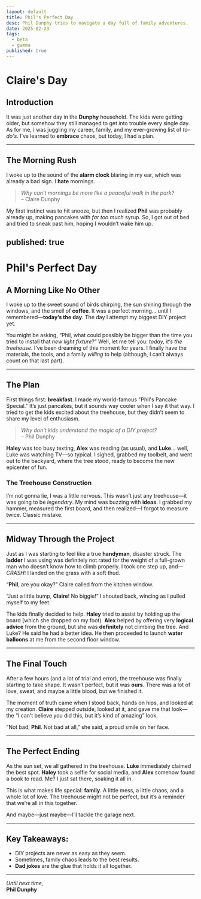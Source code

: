 ```yaml
---
layout: default
title: Phil's Perfect Day
desc: Phil Dunphy tries to navigate a day full of family adventures.
date: 2025-02-23
tags:
  - beta
  - gamma
published: true
---
```


# Claire's Day

## Introduction

It was just another day in the **Dunphy** household. The kids were getting older, but somehow they still managed to get into trouble every single day. As for me, I was juggling my career, family, and my ever-growing list of _to-do's_. I’ve learned to **embrace** chaos, but today, I had a plan.

---

## The Morning Rush

I woke up to the sound of the **alarm clock** blaring in my ear, which was already a bad sign. I **hate** mornings.

> _Why can’t mornings be more like a peaceful walk in the park?_  
> – Claire Dunphy

My first instinct was to hit snooze, but then I realized **Phil** was probably already up, making pancakes with _far too much_ syrup. So, I got out of bed and tried to sneak past him, hoping I wouldn’t wake him up.

## published: true

# Phil's Perfect Day

## A Morning Like No Other

I woke up to the sweet sound of birds chirping, the sun shining through the windows, and the smell of **coffee**. It was a perfect morning... until I remembered—**today’s the day**. The day I attempt my biggest DIY project yet.

You might be asking, “Phil, what could possibly be bigger than the time you tried to install that _new light fixture_?” Well, let me tell you: _today, it’s the treehouse_. I’ve been dreaming of this moment for years. I finally have the materials, the tools, and a family _willing_ to help (although, I can’t always count on that last part).

---

## The Plan

First things first: **breakfast**. I made my world-famous "Phil's Pancake Special." It’s just pancakes, but it sounds way cooler when I say it that way. I tried to get the kids excited about the treehouse, but they didn’t seem to share my level of enthusiasm.

> _Why don’t kids understand the magic of a DIY project?_  
> – Phil Dunphy

**Haley** was too busy texting, **Alex** was reading (as usual), and **Luke**... well, Luke was watching TV—so typical. I sighed, grabbed my toolbelt, and went out to the backyard, where the tree stood, ready to become the new epicenter of fun.

### The Treehouse Construction

I’m not gonna lie, I was a little nervous. This wasn’t just any treehouse—it was going to be _legendary_. My mind was buzzing with **ideas**. I grabbed my hammer, measured the first board, and then realized—I forgot to measure twice. Classic mistake.

---

## Midway Through the Project

Just as I was starting to feel like a true **handyman**, disaster struck. The **ladder** I was using was definitely not rated for the weight of a full-grown man who doesn’t know how to climb properly. I took one step up, and—_CRASH_! I landed on the grass with a soft thud.

“**Phil**, are you okay?” Claire called from the kitchen window.

“Just a little bump, **Claire**! No biggie!” I shouted back, wincing as I pulled myself to my feet.

The kids finally decided to help. **Haley** tried to assist by holding up the board (which she dropped on my foot). **Alex** helped by offering very **logical advice** from the ground, but she was **definitely** not climbing the tree. And Luke? He said he had a better idea. He then proceeded to launch **water balloons** at me from the second floor window.

---

## The Final Touch

After a few hours (and a lot of trial and error), the treehouse was finally starting to take shape. It wasn’t perfect, but it was **ours**. There was a lot of love, sweat, and maybe a little blood, but we finished it.

The moment of truth came when I stood back, hands on hips, and looked at my creation. **Claire** stepped outside, looked at it, and gave me that look—the “I can’t believe you did this, but it’s kind of amazing” look.

“Not bad, **Phil**. Not bad at all,” she said, a proud smile on her face.

---

## The Perfect Ending

As the sun set, we all gathered in the treehouse. **Luke** immediately claimed the best spot. **Haley** took a selfie for social media, and **Alex** somehow found a book to read. Me? I just sat there, soaking it all in.

This is what makes life special: **family**. A little mess, a little chaos, and a whole lot of love. The treehouse might not be perfect, but it’s a reminder that we’re all in this together.

And maybe—just maybe—I’ll tackle the garage next.

---

## Key Takeaways:

- DIY projects are never as easy as they seem.
- Sometimes, family chaos leads to the best results.
- **Dad jokes** are the glue that holds it all together.

---

_Until next time,_  
**Phil Dunphy**
